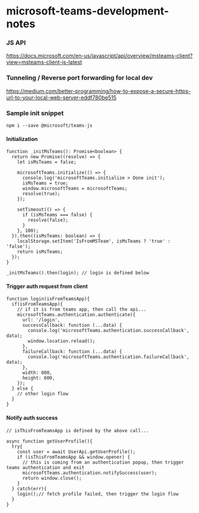 # microsoft-teams-development-notes

### JS API
https://docs.microsoft.com/en-us/javascript/api/overview/msteams-client?view=msteams-client-js-latest

### Tunneling / Reverse port forwarding for local dev
https://medium.com/better-programming/how-to-expose-a-secure-https-url-to-your-local-web-server-eddf780be515

### Sample init snippet
```
npm i --save @microsoft/teams-js
```

#### Initialization
```
function _initMsTeams(): Promise<boolean> {
  return new Promise((resolve) => {
    let isMsTeams = false;

    microsoftTeams.initialize(() => {
      console.log('microsoftTeams.initialize > Done init');
      isMsTeams = true;
      window.microsoftTeams = microsoftTeams;
      resolve(true);
    });

    setTimeout(() => {
      if (isMsTeams === false) {
        resolve(false);
      }
    }, 100);
  }).then((isMsTeams: boolean) => {
    localStorage.setItem('IsFromMSTeam', isMsTeams ? 'true' : 'false');
    return isMsTeams;
  });
}
```

```
_initMsTeams().then(login); // login is defined below
```

#### Trigger auth request from client
```
function login(isFromTeamsApp){
  if(isFromTeamsApp){
    // if it is from teams app, then call the api...
    microsoftTeams.authentication.authenticate({
      url: '/login',
      successCallback: function (...data) {
        console.log('microsoftTeams.authentication.successCallback', data);
        window.location.reload();
      },
      failureCallback: function (...data) {
        console.log('microsoftTeams.authentication.failureCallback', data);
      },
      width: 800,
      height: 600,
    });
  } else {
    // other login flow
  }
}
```


#### Notify auth success
```
// isThisFromTeamsApp is defined by the above call...

async function getUserProfile(){
  try{
    const user = await UserApi.getUserProfile();
    if (isThisFromTeamsApp && window.opener) {
      // this is coming from an authentication popup, then trigger teams authentication and exit
      microsoftTeams.authentication.notifySuccess(user);
      return window.close();
    }
  } catch(err){
    login();// fetch profile failed, then trigger the login flow
  }
}
```
